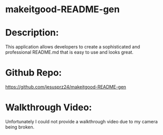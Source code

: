 # makeitgood-README-gen

# Description:
This application allows developers to create a sophisticated and professional README.md
that is easy to use and looks great.

# Github Repo: 
https://github.com/jesusprz24/makeitgood-README-gen

# Walkthrough Video: 
Unfortunately I could not provide a walkthrough video due to my camera being broken.